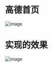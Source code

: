 # 高德首页


![image](https://github.com/yixiaolunhui/FGaoDeIndexDemo/blob/master/gif/gaode_300.gif)

# 实现的效果

![image](https://github.com/yixiaolunhui/FGaoDeIndexDemo/blob/master/gif/fgaode_300.gif)
